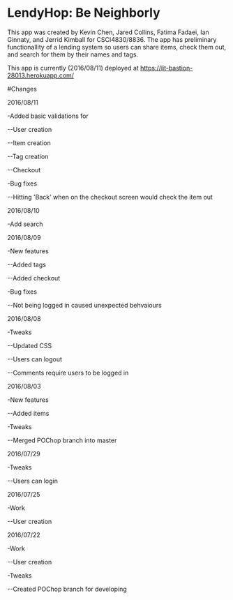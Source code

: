 # LendyHop: Be Neighborly

This app was created by Kevin Chen, Jared Collins, Fatima Fadaei, Ian Ginnaty, and Jerrid Kimball for
CSCI4830/8836. The app has preliminary functionallity of a lending system so users can share items,
check them out, and search for them by their names and tags.

This app is currently (2016/08/11) deployed at https://lit-bastion-28013.herokuapp.com/

#Changes

2016/08/11

-Added basic validations for
    
--User creation
        
--Item creation
        
--Tag creation
        
--Checkout
        
-Bug fixes
    
--Hitting 'Back' when on the checkout screen would check the item out
        
        
2016/08/10

-Add search
    
    
2016/08/09

-New features
    
--Added tags
        
--Added checkout
        
-Bug fixes
    
--Not being logged in caused unexpected behvaiours
        
        
2016/08/08

-Tweaks
    
--Updated CSS

--Users can logout

--Comments require users to be logged in
        
        
2016/08/03

-New features
    
--Added items
        
-Tweaks
    
--Merged POChop branch into master
        

2016/07/29

-Tweaks
    
--Users can login
        

2016/07/25

-Work
    
--User creation
        

2016/07/22

-Work
    
--User creation
        
-Tweaks
    
--Created POChop branch for developing
        